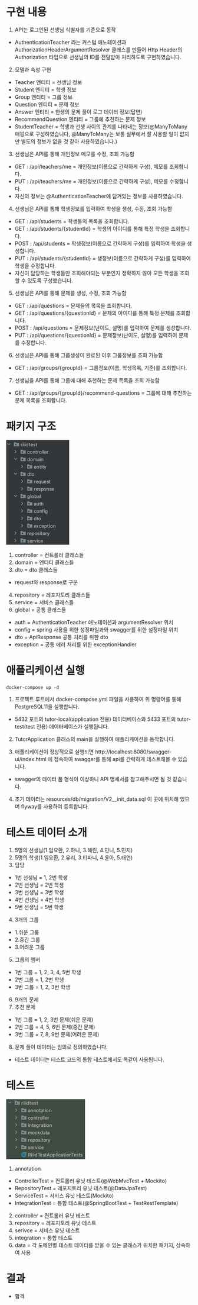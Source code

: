 # 구현 내용
1. API는 로그인된 선생님 식별자를 기준으로 동작
- AuthenticationTeacher 라는 커스텀 애노테이션과 AuthorizationHeaderArgumentResolver 클래스를 만들어 Http Header의 Authorization 타입으로 선생님의 ID를 전달받아 처리하도록 구현하였습니다.

2. 모델과 속성 구현
- Teacher 엔티티 = 선생님 정보
- Student 엔티티 = 학생 정보
- Group 엔티티 = 그룹 정보
- Question 엔티티 = 문제 정보
- Answer 엔티티 = 한생의 문제 풀이 로그 데이터 정보(답변)
- RecommendQuestion 엔티티 = 그룹에 추천하는 문제 정보
- StudentTeacher = 학생과 선생 사이의 관계를 나타내는 정보(@ManyToMany 매핑으로 구성하였습니다, @ManyToMany는 보통 실무에서 잘 사용할 일이 없지만 별도의 정보가 없을 것 같아 사용하였습니다.)

3. 선생님은 API를 통해 개인정보 메모를 수정, 조회 가능함
- GET : /api/teachers/me = 개인정보(이름으로 간략하게 구성), 메모를 조회합니다.
- PUT : /api/teachers/me = 개인정보(이름으로 간략하게 구성), 메모를 수정합니다.
- 자신의 정보는 @AuthenticationTeacher에 담겨있는 정보를 사용하였습니다.

4. 선생님은 API를 통해 학생정보를 입력하여 학생을 생성, 수정, 조회 가능함
- GET : /api/students = 학생들의 목록을 조회합니다.
- GET : /api/students/{studentId} = 학생의 아이디를 통해 특정 학생을 조회합니다.
- POST : /api/students = 학생정보(이름으로 간략하게 구성)를 입력하여 학생을 생성합니다.
- PUT : /api/students/{studentId} = 생정보(이름으로 간략하게 구성)를 입력하여 학생을 수정합니다.
- 자신이 담당하는 학생들만 조회해야되는 부분인지 정확하지 않아 모든 학생을 조회할 수 있도록 구성했습니다.

5. 선생님은 API를 통해 문제를 생성, 수정, 조회 가능함
- GET : /api/questions = 문제들의 목록을 조회합니다.
- GET : /api/questions/{questionId} = 문제의 아이디를 통해 특정 문제를 조회합니다.
- POST : /api/questions = 문제정보(난이도, 설명)를 입력하여 문제를 생성합니다.
- PUT : /api/questions/{questionId} = 문제정보(난이도, 설명)를 입력하여 문제를 수정합니다.

6. 선생님은 API를 통해 그룹생성이 완료된 이후 그룹정보를 조회 가능함
- GET : /api/groups/{groupId} = 그룹정보(이름, 학생목록, 기준)를 조회합니다.

7. 선생님을 API를 통해 그룹에 대해 추천하는 문제 목록을 조회 가능함
- GET : /api/groups/{groupId}/recommend-questions = 그룹에 대해 추천하는 문제 목록을 조회합니다.

# 패키지 구조
![패키지 구조.png](image%2F%ED%8C%A8%ED%82%A4%EC%A7%80%20%EA%B5%AC%EC%A1%B0.png)

1. controller = 컨트롤러 클래스들
2. domain = 엔티티 클래스들
3. dto = dto 클래스들
- request와 response로 구분
4. repository = 레포지토리 클래스들
5. service = 서비스 클래스들
6. global = 공통 클래스들
- auth = AuthenticationTeacher 애노테이션과 argumentResolver 위치
- config = spring 사용을 위한 성정파일과와 swagger를 위한 설정파일 위치
- dto = ApiResponse 공통 처리를 위한 dto
- exception = 공통 에러 처리를 위한 exceptionHandler

# 애플리케이션 실행
```
docker-compose up -d
```
1. 프로젝트 루트에서 docker-compose.yml 파일을 사용하여 위 명령어를 통해 PostgreSQL11을 실행합니다.
- 5432 포트의 tutor-local(application 전용) 데이터베이스와 5433 포트의 tutor-test(test 전용) 데이터베이스가 실행됩니다.

2. TutorApplication 클래스의 main을 실행하여 애플리케이션을 동작합니다.

3. 애플리케이션이 정상적으로 실행되면 http://localhost:8080/swagger-ui/index.html 에 접속하여 swagger를 통해 api를 간략하게 테스트해볼 수 있습니다.
- swagger의 데이터 폼 형식이 이상하니 API 명세서를 참고해주시면 될 것 같습니다.

4. 초기 데이터는 resources/db/migration/V2__init_data.sql 이 곳에 위치해 있으며 flyway를 사용하여 등록합니다.

# 테스트 데이터 소개
1. 5명의 선생님(1.임요환, 2.하니, 3.해린, 4.민니, 5.민지)
2. 5명의 학생(1.임요환, 2.유리, 3.티파니, 4.윤아, 5.태연)
3. 담당
- 1번 선생님 = 1, 2번 학생
- 2번 선생님 = 2번 학생
- 3번 선생님 = 3번 학생
- 4번 선생님 = 4번 학생
- 5번 선생님 = 5번 학생
4. 3개의 그룹
- 1.쉬운 그룹
- 2.중간 그룹
- 3.어려운 그룹
5. 그룹의 멤버
- 1번 그룹 = 1, 2, 3, 4, 5번 학생
- 2번 그룹 = 1, 2번 학생
- 3번 그룹 = 1, 2, 3번 학생
6. 9개의 문제
7. 추천 문제
- 1번 그룹 = 1, 2, 3번 문제(쉬운 문제)
- 2번 그룹 = 4, 5, 6번 문제(중간 문제)
- 3번 그룹 = 7, 8, 9번 문제(어려운 문제)
8. 문제 풀이 데이터는 임의로 정의하였습니다.

- 테스트 데이터는 테스트 코드의 통합 테스트에서도 똑같이 사용됩니다.

# 테스트
![테스트 구조.png](image%2F%ED%85%8C%EC%8A%A4%ED%8A%B8%20%EA%B5%AC%EC%A1%B0.png)

1. annotation
- ControllerTest = 컨트롤러 유닛 테스트(@WebMvcTest + Mockito)
- RepositoryTest = 레포지토리 유닛 테스트(@DataJpaTest)
- ServiceTest = 서비스 유닛 테스트(Mockito)
- IntegrationTest = 통합 테스트(@SpringBootTest + TestRestTemplate)
2. controller = 컨트롤러 유닛 테스트
3. repository = 레포지토리 유닛 테스트
4. serivce = 서비스 유닛 테스트
5. integration = 통합 테스트
6. data = 각 도메인별 테스트 데이터를 받을 수 있는 클래스가 위치한 패키지, 상속하여 사용

# 결과
- 합격
